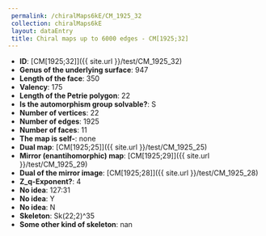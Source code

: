 ```yaml
--- 
 permalink: /chiralMaps6kE/CM_1925_32 
 collection: chiralMaps6kE
 layout: dataEntry
 title: Chiral maps up to 6000 edges - CM[1925;32]
---
```


- **ID**: [CM[1925;32]]({{ site.url }}/test/CM_1925_32)
- **Genus of the underlying surface**: 947
- **Length of the face**: 350
- **Valency**: 175
- **Length of the Petrie polygon**: 22
- **Is the automorphism group solvable?**: S
- **Number of vertices**: 22
- **Number of edges**: 1925
- **Number of faces**: 11
- **The map is self-**: none
- **Dual map**: [CM[1925;25]]({{ site.url }}/test/CM_1925_25)
- **Mirror (enantihomorphic) map**: [CM[1925;29]]({{ site.url }}/test/CM_1925_29)
- **Dual of the mirror image**: [CM[1925;28]]({{ site.url }}/test/CM_1925_28)
- **Z_q-Exponent?**: 4
- **No idea**:  127:31
- **No idea**: Y
- **No idea**: N
- **Skeleton**: Sk(22;2)^35
- **Some other kind of skeleton**: nan

